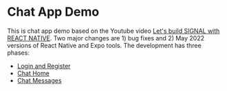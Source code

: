 # Chat App Demo

This is chat app demo based on the Youtube video [Let's build SIGNAL with REACT NATIVE](https://youtu.be/MJzmZ9qmdaE). Two major changes are 1) bug fixes and 2) May 2022 versions of React Native and Expo tools. The development has three phases:

- [Login and Register](./docs/ch01-login-register.md)
- [Chat Home](./docs/ch02-chat-home.md)
- [Chat Messages](./docs/ch03-chat-messages.md)
